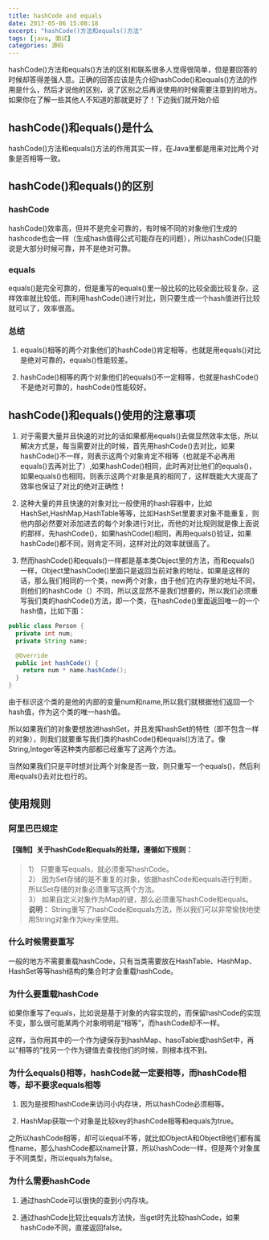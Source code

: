 ```yaml
---
title: hashCode and equals
date: 2017-05-06 15:08:18
excerpt: "hashCode()方法和equals()方法"
tags: [java, 面试]
categories: 源码
---
```

hashCode()方法和equals()方法的区别和联系很多人觉得很简单，但是要回答的时候却答得差强人意。正确的回答应该是先介绍hashCode()和equals()方法的作用是什么，然后才说他的区别，说了区别之后再说使用的时候需要注意到的地方。如果你在了解一些其他人不知道的那就更好了！下边我们就开始介绍

## hashCode()和equals()是什么
hashCode()方法和equals()方法的作用其实一样，在Java里都是用来对比两个对象是否相等一致。

## hashCode()和equals()的区别
### hashCode
hashCode()效率高，但并不是完全可靠的，有时候不同的对象他们生成的hashcode也会一样（生成hash值得公式可能存在的问题），所以hashCode()只能说是大部分时候可靠，并不是绝对可靠。

### equals
equals()是完全可靠的，但是重写的equals()里一般比较的比较全面比较复杂，这样效率就比较低，而利用hashCode()进行对比，则只要生成一个hash值进行比较就可以了，效率很高。

### 总结
1. equals()相等的两个对象他们的hashCode()肯定相等，也就是用equals()对比是绝对可靠的，equals()性能较差。

2. hashCode()相等的两个对象他们的equals()不一定相等，也就是hashCode()不是绝对可靠的，hashCode()性能较好。

## hashCode()和equals()使用的注意事项
1. 对于需要大量并且快速的对比的话如果都用equals()去做显然效率太低，所以解决方式是，每当需要对比的时候，首先用hashCode()去对比，如果hashCode()不一样，则表示这两个对象肯定不相等（也就是不必再用equals()去再对比了）,如果hashCode()相同，此时再对比他们的equals()，如果equals()也相同，则表示这两个对象是真的相同了，这样既能大大提高了效率也保证了对比的绝对正确性！

2. 这种大量的并且快速的对象对比一般使用的hash容器中，比如HashSet,HashMap,HashTable等等，比如HashSet里要求对象不能重复，则他内部必然要对添加进去的每个对象进行对比，而他的对比规则就是像上面说的那样，先hashCode()，如果hashCode()相同，再用equals()验证，如果hashCode()都不同，则肯定不同，这样对比的效率就很高了。

3. 然而hashCode()和equals()一样都是基本类Object里的方法，而和equals()一样，Object里hashCode()里面只是返回当前对象的地址，如果是这样的话，那么我们相同的一个类，new两个对象，由于他们在内存里的地址不同，则他们的hashCode（）不同，所以这显然不是我们想要的，所以我们必须重写我们类的hashCode()方法，即一个类，在hashCode()里面返回唯一的一个hash值，比如下面：  
```java
public class Person {
  private int num;
  private String name;

  @Override
  public int hashCode() {
    return num * name.hashCode();
  }
}
```
由于标识这个类的是他的内部的变量num和name,所以我们就根据他们返回一个hash值，作为这个类的唯一hash值。

所以如果我们的对象要想放进hashSet，并且发挥hashSet的特性（即不包含一样的对象），则我们就要重写我们类的hashCode()和equals()方法了。像String,Integer等这种类内部都已经重写了这两个方法。

当然如果我们只是平时想对比两个对象是否一致，则只重写一个equals()，然后利用equals()去对比也行的。

## 使用规则
### 阿里巴巴规定
#### 【强制】关于hashCode和equals的处理，遵循如下规则：
>1） 只要重写equals，就必须重写hashCode。   
2） 因为Set存储的是不重复的对象，依据hashCode和equals进行判断，所以Set存储的对象必须重写这两个方法。   
3） 如果自定义对象作为Map的键，那么必须重写hashCode和equals。  
 **说明：** String重写了hashCode和equals方法，所以我们可以非常愉快地使用String对象作为key来使用。  

### 什么时候需要重写
一般的地方不需要重载hashCode，只有当类需要放在HashTable、HashMap、HashSet等等hash结构的集合时才会重载hashCode。

### 为什么要重载hashCode
如果你重写了equals，比如说是基于对象的内容实现的，而保留hashCode的实现不变，那么很可能某两个对象明明是“相等”，而hashCode却不一样。

这样，当你用其中的一个作为键保存到hashMap、hasoTable或hashSet中，再以“相等的”找另一个作为键值去查找他们的时候，则根本找不到。

### 为什么equals()相等，hashCode就一定要相等，而hashCode相等，却不要求equals相等
1. 因为是按照hashCode来访问小内存块，所以hashCode必须相等。

2. HashMap获取一个对象是比较key的hashCode相等和equals为true。

之所以hashCode相等，却可以equal不等，就比如ObjectA和ObjectB他们都有属性name，那么hashCode都以name计算，所以hashCode一样，但是两个对象属于不同类型，所以equals为false。

### 为什么需要hashCode
1. 通过hashCode可以很快的查到小内存块。

2. 通过hashCode比较比equals方法快，当get时先比较hashCode，如果hashCode不同，直接返回false。
